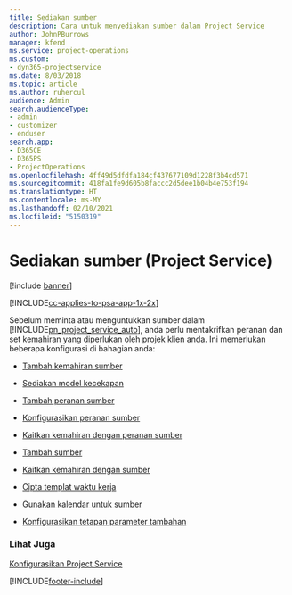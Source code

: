 ```yaml
---
title: Sediakan sumber
description: Cara untuk menyediakan sumber dalam Project Service
author: JohnPBurrows
manager: kfend
ms.service: project-operations
ms.custom:
- dyn365-projectservice
ms.date: 8/03/2018
ms.topic: article
ms.author: ruhercul
audience: Admin
search.audienceType:
- admin
- customizer
- enduser
search.app:
- D365CE
- D365PS
- ProjectOperations
ms.openlocfilehash: 4ff49d5dfdfa184cf437677109d1228f3b4cd571
ms.sourcegitcommit: 418fa1fe9d605b8faccc2d5dee1b04b4e753f194
ms.translationtype: HT
ms.contentlocale: ms-MY
ms.lasthandoff: 02/10/2021
ms.locfileid: "5150319"
---
```

# <a name="set-up-resources-project-service"></a>Sediakan sumber (Project Service)

[!include [banner](../includes/psa-now-project-operations.md)]

[!INCLUDE[cc-applies-to-psa-app-1x-2x](../includes/cc-applies-to-psa-app-1x-2x.md)]

Sebelum meminta atau menguntukkan sumber dalam [!INCLUDE[pn_project_service_auto](../includes/pn-project-service-auto.md)], anda perlu mentakrifkan peranan dan set kemahiran yang diperlukan oleh projek klien anda. Ini memerlukan beberapa konfigurasi di bahagian anda:  
  
-   [Tambah kemahiran sumber](../psa/add-resource-skills.md)  
  
-   [Sediakan model kecekapan](../psa/set-up-proficiency-models.md)  
  
-   [Tambah peranan sumber](../psa/add-resource-roles.md)  
  
-   [Konfigurasikan peranan sumber](../psa/configure-resource-roles.md)  
  
-   [Kaitkan kemahiran dengan peranan sumber](../psa/associate-skills-with-resource-roles.md)  
  
-   [Tambah sumber](../psa/add-resources.md)  
  
-   [Kaitkan kemahiran dengan sumber](../psa/associate-skills-with-resources.md)  
  
-   [Cipta templat waktu kerja](../psa/create-work-hours-template.md)  
  
-   [Gunakan kalendar untuk sumber](../psa/apply-calendar-resource.md)  
  
-   [Konfigurasikan tetapan parameter tambahan](../psa/configure-additional-parameters-settings.md)  
  
### <a name="see-also"></a>Lihat Juga  
 [Konfigurasikan Project Service](../psa/configure.md)


[!INCLUDE[footer-include](../includes/footer-banner.md)]